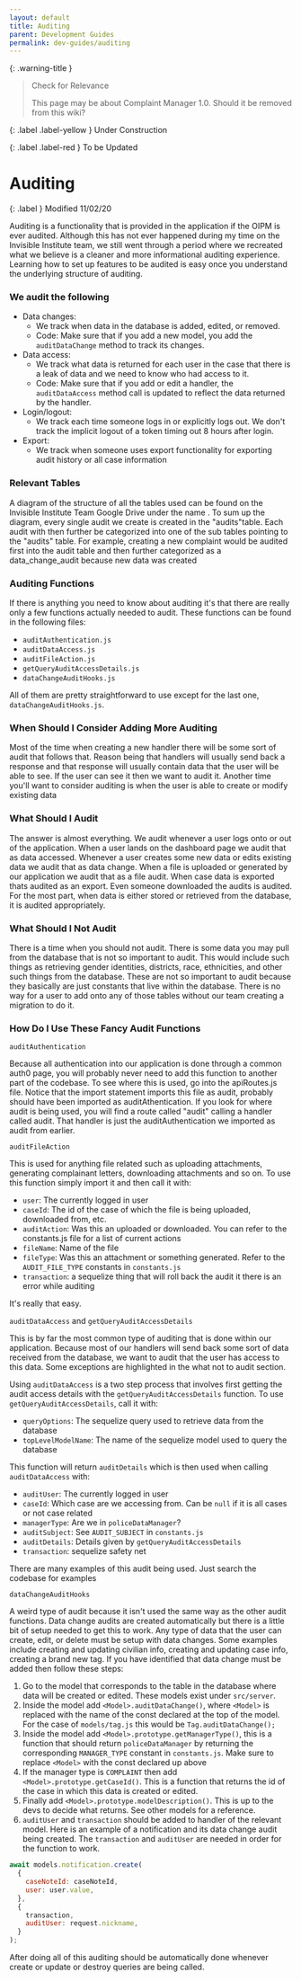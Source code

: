 ```yaml
---
layout: default
title: Auditing
parent: Development Guides
permalink: dev-guides/auditing
---
```


{: .warning-title }
> Check for Relevance
>
> This page may be about Complaint Manager 1.0. Should it be removed from this wiki?

{: .label .label-yellow }
Under Construction

{: .label .label-red }
To be Updated

# Auditing

{: .label }
Modified 11/02/20

Auditing is a functionality that is provided in the application if the OIPM is ever audited. Although this has not ever happened during my time on the Invisible Institute team, we still went through a period where we recreated what we believe is a cleaner and more informational auditing experience. Learning how to set up features to be audited is easy once you understand the underlying structure of auditing.

### We audit the following

- Data changes:
  - We track when data in the database is added, edited, or removed.
  - Code: Make sure that if you add a new model, you add the
    `auditDataChange` method to track its changes.
- Data access:
  - We track what data is returned for each user in the case that there is a leak of data and we need to know who had access to it.
  - Code: Make sure that if you add or edit a handler, the `auditDataAccess` method call is updated to reflect the data returned by the handler.
- Login/logout:
  - We track each time someone logs in or explicitly logs out. We don't track the implicit logout of a token timing out 8 hours after login.
- Export:
  - We track when someone uses export functionality for exporting audit history or all case information

### Relevant Tables

A diagram of the structure of all the tables used can be found on the Invisible Institute Team Google Drive under the name . To sum up the <!-- TODO: What name?? --> diagram, every single audit we create is created in the "audits"table. Each audit with then further be categorized into one of the sub tables pointing to the "audits" table. For example, creating a new complaint would be audited first into the audit table and then further categorized as a data_change_audit because new data was created

### Auditing Functions

If there is anything you need to know about auditing it's that there are really only a few functions actually needed to audit. These functions can be found in the following files:

- `auditAuthentication.js`
- `auditDataAccess.js`
- `auditFileAction.js`
- `getQueryAuditAccessDetails.js`
- `dataChangeAuditHooks.js`

All of them are pretty straightforward to use except for the last one, `dataChangeAuditHooks.js`.

### When Should I Consider Adding More Auditing

Most of the time when creating a new handler there will be some sort of audit that follows that. Reason being that handlers will usually send back a response and that response will usually contain data that the user will be able to see. If the user can see it then we want to audit it. Another time you'll want to consider auditing is when the user is able to create or modify existing data

### What Should I Audit

The answer is almost everything. We audit whenever a user logs onto or out of the application. When a user lands on the dashboard page we audit that as data accessed. Whenever a user creates some new data or edits existing data we audit that as data change. When a file is uploaded or generated by our application we audit that as a file audit. When case data is exported thats audited as an export. Even someone downloaded the audits is audited. For the most part, when data is either stored or retrieved from the database, it is audited appropriately.

### What Should I Not Audit

There is a time when you should not audit. There is some data you may pull from the database that is not so important to audit. This would include such things as retrieving gender identities, districts, race, ethnicities, and other such things from the database. These are not so important to audit because they basically are just constants that live within the database. There is no way for a user to add onto any of those tables without our team creating a migration to do it.

### How Do I Use These Fancy Audit Functions

`auditAuthentication`

Because all authentication into our application is done through a common auth0 page, you will probably never need to add this function to another part of the codebase. To see where this is used, go into the apiRoutes.js file. Notice that the import statement imports this file as audit, probably should have been imported as auditAthentication. If you look for where audit is being used, you will find a route called "audit" calling a handler called audit. That handler is just the auditAuthentication we imported as audit from earlier.

`auditFileAction`

This is used for anything file related such as uploading attachments, generating complainant letters, downloading attachments and so on. To use this function simply import it and then call it with:

- `user`: The currently logged in user
- `caseId`: The id of the case of which the file is being uploaded,
  downloaded from, etc.
- `auditAction`: Was this an uploaded or downloaded. You can refer to the constants.js file for a list of current actions
- `fileName`: Name of the file
- `fileType`: Was this an attachment or something generated. Refer to the `AUDIT_FILE_TYPE` constants in `constants.js`
- `transaction`: a sequelize thing that will roll back the audit it there is an error while auditing

It's really that easy.

`auditDataAccess` and `getQueryAuditAccessDetails`

This is by far the most common type of auditing that is done within our application. Because most of our handlers will send back some sort of data received from the database, we want to audit that the user has access to this data. Some exceptions are highlighted in the what not to audit section.

Using `auditDataAccess` is a two step process that involves first getting the audit access details with the `getQueryAuditAccessDetails` function. To use `getQueryAuditAccessDetails`, call it with:

- `queryOptions`: The sequelize query used to retrieve data from the database
- `topLevelModelName`: The name of the sequelize model used to query the database

This function will return `auditDetails` which is then used when calling `auditDataAccess` with:

- `auditUser`: The currently logged in user
- `caseId`: Which case are we accessing from. Can be `null` if it is all cases or not case related
- `managerType`: Are we in `policeDataManager`?
- `auditSubject`: See `AUDIT_SUBJECT` in `constants.js`
- `auditDetails`: Details given by `getQueryAuditAccessDetails`
- `transaction`: sequelize safety net

There are many examples of this audit being used. Just search the codebase for examples

`dataChangeAuditHooks`

A weird type of audit because it isn't used the same way as the other audit functions. Data change audits are created automatically but there is a little bit of setup needed to get this to work. Any type of data that the user can create, edit, or delete must be setup with data changes. Some examples include creating and updating civilian info, creating and updating case info, creating a brand new tag. If you have identified that data change must be added then follow these steps:

1. Go to the model that corresponds to the table in the database where data will be created or edited. These models exist under `src/server`.
2. Inside the model add `<Model>.auditDataChange()`, where `<Model>` is replaced with the name of the const declared at the top of the model. For the case of `models/tag.js` this would be `Tag.auditDataChange();`
3. Inside the model add `<Model>.prototype.getManagerType()`, this is a function that should return `policeDataManager` by returning the corresponding `MANAGER_TYPE` constant in `constants.js`. Make sure to replace `<Model>` with the const declared up above
4. If the manager type is `COMPLAINT` then add `<Model>.prototype.getCaseId()`. This is a function that returns the id of the case in which this data is created or edited.
5. Finally add `<Model>.prototype.modelDescription()`. This is up to the devs to decide what returns. See other models for a reference.
6. `auditUser` and `transaction` should be added to handler of the relevant model. Here is an example of a notification and its data change audit being created. The `transaction` and `auditUser` are needed in order for the function to work.

```javascript
await models.notification.create(
  {
    caseNoteId: caseNoteId,
    user: user.value,
  },
  {
    transaction,
    auditUser: request.nickname,
  }
);
```

After doing all of this auditing should be automatically done whenever create or update or destroy queries are being called.
